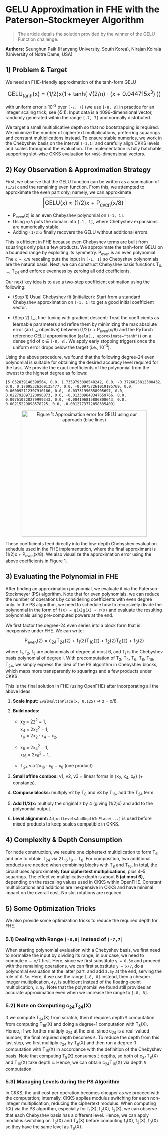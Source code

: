 # GELU Approximation in FHE with the Paterson–Stockmeyer Algorithm

> The article details the solution provided by the winner of the GELU Function challenge.

**Authors:** Seunghun Paik (Hanyang University, South Korea), Nirajan Koirala (University of Notre Dame, USA)

## 1) Problem & Target 

We need an FHE-friendly approximation of the tanh-form GELU

<p align="center">
  <span style="font-size: 1.3em;">
    GELU<sub>tanh</sub>(x) = (1/2)x(1 + tanh( √(2/π) · (x + 0.044715x<sup>3</sup>) ))
  </span>
</p>

with uniform error &le; 10<sup>-3</sup> over `[-7, 7]` (we use `[-8, 8]` in
practice for an integer scaling trick; see §5.1). Input data is a
4096-dimensional vector, randomly generated within the range `[-7, 7]`
and normally distributed.

We target a small multiplicative depth so that no bootstrapping is
required. We minimize the number of ciphertext multiplications,
preferring squarings and constant multiplications instead. To ensure
stable numerics, we work in the Chebyshev basis on the interval `[-1,1]`
and carefully align CKKS levels and scales throughout the evaluation.
The implementation is fully batchable, supporting slot-wise CKKS
evaluation for `4096`-dimensional vectors.

## 2) Key Observation & Approximation Strategy 

First, we observe that the GELU function can be written as a summation
of `(1/2)x` and the remaining even function. From this, we attempted to
approximate the even part only; namely, we can approximate

<p align="center">
  <span style="font-size: 1.3em; border: 1px solid #000; padding: 4px;">
    GELU(x) ≈ (1/2)x + P<sub>even</sub>(x/8)
  </span>
</p>

- P<sub>even</sub>(z) is an even Chebyshev polynomial on `[-1, 1]`.
- Using `x/8` puts the domain into `[-1, 1]`, where Chebyshev expansions are numerically stable.
- Adding `(1/2)x` finally recovers the GELU without additional errors.

This is efficient in FHE because even Chebyshev terms are built from
squarings only plus a few products. We approximate the tanh-form GELU on
a bounded range by exploiting its symmetry.
P<sub>even</sub> is an even polynomial. The `x → x/8` rescaling puts the input in `[-1, 1]` so Chebyshev polynomials are the natural basis.  Next, we can construct Chebyshev basis functions T<sub>0</sub>, …, T<sub>24</sub> and enforce evenness by zeroing all odd coefficients.


Our next key idea is to use a two-step coefficient estimation using the
following:

- (Step 1) Usual Chebyshev fit (initializer): Start from a standard
  Chebyshev approximation on `[-1, 1]` to get a good initial
  coefficient vector.

- (Step 2) L<sub>∞</sub> fine-tuning with gradient descent: Treat the coefficients as learnable parameters and refine them by minimizing the max absolute error (an L<sub>∞</sub> objective) between (1/2)x + P<sub>even</sub>(x/8) and the PyTorch reference GELU approximation (`gelu(., approximate="tanh")`) on a dense grid of x ∈ `[-8, 8]`. We apply early stopping triggers once the uniform error drops below the target (i.e., 10<sup>-3</sup>).


Using the above procedure, we found that the following degree-24 even
polynomial is suitable for obtaining the desired accuracy level required
for the task. We provide the exact coefficients of the polynomial from
the lowest to the highest degree as follows:

`[5.052839140598564, 0.0, 1.7359793098548242, 0.0, -0.3726023812500432,
0.0, 0.17095326369135477, 0.0, -0.09757261019185769, 0.0,
0.060092112307910166, 0.0, -0.03731996858905697, 0.0,
0.022792097220090873, 0.0, -0.013309648347659766, 0.0,
0.007610728279999343, 0.0, -0.004196815886808643, 0.0,
0.00215229898578225, 0.0, -0.0012773772058335409]`

<p align="center">
  <img src="./approxGELU.png" alt="Figure 1: Approximation error for GELU using our approach (blue lines)" width="400"/>
</p>


These coefficients feed directly into the low-depth Chebyshev evaluation
schedule used in the FHE implementation, where the final approximant is
(1/2)x + P<sub>even</sub>(x/8). We also visualize the
approximation error using the above coefficients in Figure 1.

## 3) Evaluating the Polynomial in FHE 

After finding an approximation polynomial, we evaluate it via the
Paterson-Stockmeyer (PS) algorithm. Note that for even polynomials, we
can reduce the number of operations by considering coefficients with
even degree only. In the PS algorithm, we need to schedule how to
recursively divide the polynomial in the form of
`f(X) = q(X)g(X) + r(X)` and evaluate the resulting polynomials using
pre-computed powers at the end.

We first factor the degree-24 even series into a block form that is inexpensive under FHE. We can write:

<p align="center">
  <span style="font-size: 1.1em;">
    P<sub>even</sub>(z) = c<sub>24</sub>T<sub>24</sub>(z) + f<sub>1</sub>(z)T<sub>16</sub>(z) + f<sub>2</sub>(z)T<sub>8</sub>(z) + f<sub>3</sub>(z)
  </span>
</p>

where f<sub>1</sub>, f<sub>2</sub>, f<sub>3</sub> are polynomials of degree at most 6, and T<sub>i</sub> is the Chebyshev basis polynomial of degree i.  With precomputation of T<sub>2</sub>, T<sub>4</sub>, T<sub>6</sub>, T<sub>8</sub>, T<sub>16</sub>, T<sub>24</sub>, we simply express the idea of the PS algorithm in Chebyshev blocks, which maps more transparently to squarings and a few products under CKKS.


This is the final solution in FHE (using OpenFHE) after incorporating all the above ideas:

1. **Scale input:** `EvalMultInPlace(x, 0.125)` ⇒ z = x/8.

2. **Build nodes:**
   - x<sub>2</sub> = 2z<sup>2</sup> − 1,  
     x<sub>4</sub> = 2x<sub>2</sub><sup>2</sup> − 1,  
     x<sub>6</sub> = 2x<sub>2</sub> · x<sub>4</sub> − x<sub>2</sub>,  

   - x<sub>8</sub> = 2x<sub>4</sub><sup>2</sup> − 1,  
     x<sub>16</sub> = 2x<sub>8</sub><sup>2</sup> − 1,  

   - T<sub>24</sub> via 2x<sub>16</sub> · x<sub>8</sub> − x<sub>8</sub> (one product)

3. **Small affine combos:** v1, v2, v3 = linear forms in {x<sub>2</sub>, x<sub>4</sub>, x<sub>6</sub>} (+ constants).

4. **Compose blocks:** multiply v2 by T<sub>8</sub> and v3 by T<sub>16</sub>, add the T<sub>24</sub> term.

5. **Add (1/2)x:** multiply the original z by 4 (giving (1/2)x) and add to the polynomial output.

6. **Level alignment:** `AdjustLevelsAndDepthInPlace(...)` is used before mixed products to keep scales compatible in CKKS.


## 4) Complexity & Depth Consumption 

For node construction, we require one ciphertext multiplication to form T<sub>6</sub> and one to obtain T<sub>24</sub> via 2T<sub>16</sub>T<sub>8</sub> − T<sub>8</sub>.  For composition, two additional products are needed when combining blocks with T<sub>8</sub> and T<sub>16</sub>.  In total, the circuit uses approximately **four ciphertext multiplications**, plus 4–5 squarings.  The effective multiplicative depth is about **5 (at most 6)**, depending on the rescaling values used in CKKS within OpenFHE.  Constant multiplications and additions are inexpensive in CKKS and have minimal impact on the overall cost.  No slot rotations are required.


## 5) Some Optimization Tricks 

We also provide some optimization tricks to reduce the required depth
for FHE.

### 5.1) Dealing with Range `[-8,8]` instead of `[-7,7]`

When starting polynomial evaluation with a Chebyshev basis, we first need to normalize the input by dividing its range; in our case, we need to compute `x ← x/7` first.  Here, since we first substitute `y = 0.5x` and proceed with the remaining operations, we can first substitute `y = x/7`, do a polynomial evaluation at the latter part, and add `3.5y` at the end, serving the role of `0.5x`.  Here, if we use the range `[-8, 8]` instead, then a cheaper integer multiplication, `4y`, is sufficient instead of the floating-point multiplication, `3.5y`.  Note that the polynomial we found still provides an accurate approximation even when we increase the range to `[-8, 8]`.



### 5.2) Note on Computing c<sub>24</sub>T<sub>24</sub>(X)  

If we compute T<sub>24</sub>(X) from scratch, then it requires depth `5` computation from computing T<sub>16</sub>(X) and doing a degree-1 computation with T<sub>8</sub>(X).  Hence, if we further multiply c<sub>24</sub> at the end, since c<sub>24</sub> is a real-valued number, the final required depth becomes `6`.  To reduce the depth from this last step, we first multiply c<sub>24</sub> by T<sub>8</sub>(X) and then run a degree-1 computation with T<sub>16</sub>(X) in accordance with the definition of the Chebyshev basis.  Note that computing T<sub>8</sub>(X) consumes `3` depths, so both of c<sub>24</sub>T<sub>8</sub>(X) and T<sub>16</sub>(X) take depth `4`.  Hence, we can obtain c<sub>24</sub>T<sub>16</sub>(X) via depth `5` computation.


### 5.3) Managing Levels during the PS Algorithm 
In CKKS, the unit cost per operation becomes cheaper as we proceed with the computation; internally, CKKS applies modulus switching for each non-integer multiplication, reducing the ciphertext modulus.  When computing f(X) via the PS algorithm, especially for f<sub>1</sub>(X), f<sub>2</sub>(X), f<sub>3</sub>(X), we can observe that each Chebyshev basis has a different level.  Hence, we can apply modulus switching on T<sub>2</sub>(X) and T<sub>4</sub>(X) before computing f<sub>1</sub>(X), f<sub>2</sub>(X), f<sub>3</sub>(X) so they have the same level as T<sub>6</sub>(X).